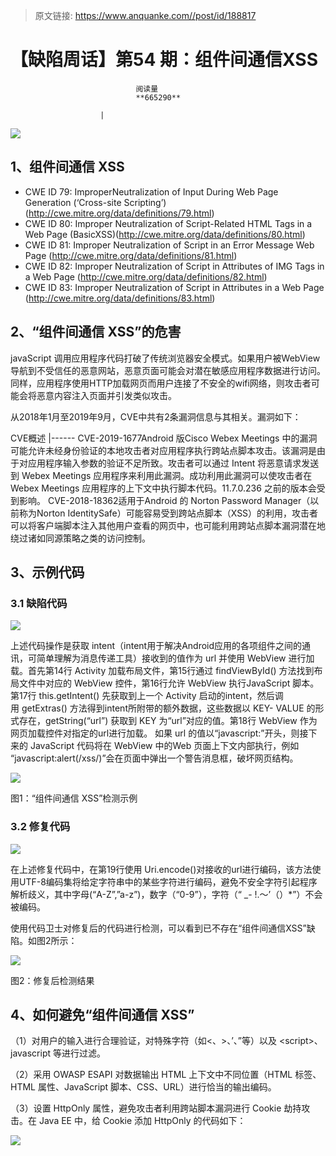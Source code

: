 > 原文链接: https://www.anquanke.com//post/id/188817 


# 【缺陷周话】第54 期：组件间通信XSS


                                阅读量   
                                **665290**
                            
                        |
                        
                                                                                    



[![](https://p4.ssl.qhimg.com/t01649690fcb193fd32.jpg)](https://p4.ssl.qhimg.com/t01649690fcb193fd32.jpg)

## 1、组件间通信 XSS
- CWE ID 79: ImproperNeutralization of Input During Web Page Generation (‘Cross-site Scripting’)(http://cwe.mitre.org/data/definitions/79.html)
- CWE ID 80: Improper Neutralization of Script-Related HTML Tags in a Web Page (BasicXSS)(http://cwe.mitre.org/data/definitions/80.html)
- CWE ID 81: Improper Neutralization of Script in an Error Message Web Page (http://cwe.mitre.org/data/definitions/81.html)
- CWE ID 82: Improper Neutralization of Script in Attributes of IMG Tags in a Web Page (http://cwe.mitre.org/data/definitions/82.html)
- CWE ID 83: Improper Neutralization of Script in Attributes in a Web Page (http://cwe.mitre.org/data/definitions/83.html)


## 2、“组件间通信 XSS”的危害

javaScript 调用应用程序代码打破了传统浏览器安全模式。如果用户被WebView导航到不受信任的恶意网站，恶意页面可能会对潜在敏感应用程序数据进行访问。同样，应用程序使用HTTP加载网页而用户连接了不安全的wifi网络，则攻击者可能会将恶意内容注入页面并引发类似攻击。

从2018年1月至2019年9月，CVE中共有2条漏洞信息与其相关。漏洞如下：

<th width="160">CVE</th><th width="376">概述</th>
|------
<td width="156">CVE-2019-1677</td><td width="397">Android 版Cisco Webex Meetings 中的漏洞可能允许未经身份验证的本地攻击者对应用程序执行跨站点脚本攻击。该漏洞是由于对应用程序输入参数的验证不足所致。攻击者可以通过 Intent 将恶意请求发送到 Webex Meetings 应用程序来利用此漏洞。成功利用此漏洞可以使攻击者在 Webex Meetings 应用程序的上下文中执行脚本代码。11.7.0.236 之前的版本会受到影响。</td>
<td width="156">CVE-2018-18362</td><td width="397">适用于Android 的 Norton Password Manager（以前称为Norton IdentitySafe）可能容易受到跨站点脚本（XSS）的利用，攻击者可以将客户端脚本注入其他用户查看的网页中，也可能利用跨站点脚本漏洞潜在地绕过诸如同源策略之类的访问控制。</td>



## 3、示例代码

### 3.1 缺陷代码

[![](https://p2.ssl.qhimg.com/t01cf409054635977b8.png)](https://p2.ssl.qhimg.com/t01cf409054635977b8.png)

上述代码操作是获取 intent（intent用于解决Android应用的各项组件之间的通讯，可简单理解为消息传递工具）接收到的值作为 url 并使用 WebView 进行加载。首先第14行 Activity 加载布局文件，第15行通过 findViewById() 方法找到布局文件中对应的 WebView 控件，第16行允许 WebView 执行JavaScript 脚本。第17行 this.getIntent() 先获取到上一个 Activity 启动的intent，然后调用 getExtras() 方法得到intent所附带的额外数据，这些数据以 KEY- VALUE 的形式存在，getString(“url”) 获取到 KEY 为“url”对应的值。第18行 WebView 作为网页加载控件对指定的url进行加载。 如果 url 的值以“javascript:”开头，则接下来的 JavaScript 代码将在 WebView 中的Web 页面上下文内部执行，例如 “javascript:alert(/xss/)”会在页面中弹出一个警告消息框，破坏网页结构。

[![](https://p2.ssl.qhimg.com/t014959a8b13c1ce028.png)](https://p2.ssl.qhimg.com/t014959a8b13c1ce028.png)

图1：“组件间通信 XSS”检测示例

### 3.2 修复代码

[![](https://p4.ssl.qhimg.com/t01ee4633c7d60ccf83.png)](https://p4.ssl.qhimg.com/t01ee4633c7d60ccf83.png)

在上述修复代码中，在第19行使用 Uri.encode()对接收的url进行编码，该方法使用UTF-8编码集将给定字符串中的某些字符进行编码，避免不安全字符引起程序解析歧义，其中字母(“A-Z”,”a-z”)，数字（“0-9”），字符（“ _- !.〜’（）*”）不会被编码。

使用代码卫士对修复后的代码进行检测，可以看到已不存在“组件间通信XSS”缺陷。如图2所示：

[![](https://p0.ssl.qhimg.com/t01c919579cbe136292.png)](https://p0.ssl.qhimg.com/t01c919579cbe136292.png)

图2：修复后检测结果



## 4、如何避免“组件间通信 XSS”

（1）对用户的输入进行合理验证，对特殊字符（如&lt;、&gt;、’、”等）以及 &lt;script&gt;、 javascript 等进行过滤。

（2）采用 OWASP ESAPI 对数据输出 HTML 上下文中不同位置（HTML 标签、HTML 属性、JavaScript 脚本、CSS、URL）进行恰当的输出编码。

（3）设置 HttpOnly 属性，避免攻击者利用跨站脚本漏洞进行 Cookie 劫持攻击。在 Java EE 中，给 Cookie 添加 HttpOnly 的代码如下：

[![](https://p5.ssl.qhimg.com/t01433430823c30c574.png)](https://p5.ssl.qhimg.com/t01433430823c30c574.png)
